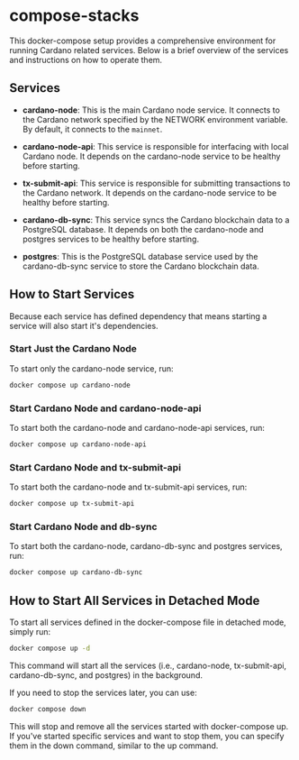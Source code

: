 # compose-stacks

This docker-compose setup provides a comprehensive environment for running Cardano related services. Below is a brief overview of the services and instructions on how to operate them.

## Services

- **cardano-node**: This is the main Cardano node service. It connects to the Cardano network specified by the NETWORK environment variable. By default, it connects to the `mainnet`.

- **cardano-node-api**: This service is responsible for interfacing with local Cardano node. It depends on the cardano-node service to be healthy before starting.

- **tx-submit-api**: This service is responsible for submitting transactions to the Cardano network. It depends on the cardano-node service to be healthy before starting.

- **cardano-db-sync**: This service syncs the Cardano blockchain data to a PostgreSQL database. It depends on both the cardano-node and postgres services to be healthy before starting.

- **postgres**: This is the PostgreSQL database service used by the cardano-db-sync service to store the Cardano blockchain data.

## How to Start Services

Because each service has defined dependency that means starting a service will also start it's dependencies.

### Start Just the Cardano Node

To start only the cardano-node service, run:

```bash
docker compose up cardano-node
```

### Start Cardano Node and cardano-node-api

To start both the cardano-node and cardano-node-api services, run:

```bash
docker compose up cardano-node-api
```

### Start Cardano Node and tx-submit-api

To start both the cardano-node and tx-submit-api services, run:

```bash
docker compose up tx-submit-api
```

### Start Cardano Node and db-sync

To start both the cardano-node, cardano-db-sync and postgres services, run:

```bash
docker compose up cardano-db-sync
```

## How to Start All Services in Detached Mode

To start all services defined in the docker-compose file in detached mode, simply run:

```bash
docker compose up -d
```

This command will start all the services (i.e., cardano-node, tx-submit-api, cardano-db-sync, and postgres) in the background.

If you need to stop the services later, you can use:

```bash
docker compose down
```

This will stop and remove all the services started with docker-compose up. If you've started specific services and want to stop them, you can specify them in the down command, similar to the up command.
